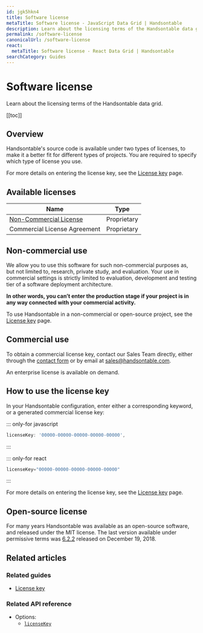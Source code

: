 ```yaml
---
id: jgk5hkn4
title: Software license
metaTitle: Software license - JavaScript Data Grid | Handsontable
description: Learn about the licensing terms of the Handsontable data grid.
permalink: /software-license
canonicalUrl: /software-license
react:
  metaTitle: Software license - React Data Grid | Handsontable
searchCategory: Guides
---
```


# Software license

Learn about the licensing terms of the Handsontable data grid.

[[toc]]

## Overview

Handsontable's source code is available under two types of licenses, to make it a better fit for different types of projects. You are required to specify which type of license you use.

For more details on entering the license key, see the [License key](@/guides/getting-started/license-key.md) page.

## Available licenses

| Name                                                                                                                         | Type        |
| ---------------------------------------------------------------------------------------------------------------------------- | ----------- |
| [Non-Commercial License](https://handsontable.com/static/licenses/non-commercial/v2/handsontable-non-commercial-license.pdf) | Proprietary |
| Commercial License Agreement                                                                                                 | Proprietary |

## Non-commercial use

We allow you to use this software for such non-commercial purposes as, but not limited to, research, private study, and evaluation. Your use in commercial settings is strictly limited to evaluation, development and testing tier of a software deployment architecture.

**In other words, you can’t enter the production stage if your project is in any way connected with your commercial activity.**

To use Handsontable in a non-commercial or open-source project, see the [License key](@/guides/getting-started/license-key.md) page.

## Commercial use

To obtain a commercial license key, contact our Sales Team directly, either through the [contact form](https://handsontable.com/contact?category=request_for_quotation) or by email at [sales@handsontable.com](mailto:sales@handsontable.com).

An enterprise license is available on demand.

## How to use the license key

In your Handsontable configuration, enter either a corresponding keyword, or a generated commercial license key:

::: only-for javascript
```js
licenseKey: '00000-00000-00000-00000-00000',
```
:::

::: only-for react
```js
licenseKey="00000-00000-00000-00000-00000"
```
:::

For more details on entering the license key, see the [License key](@/guides/getting-started/license-key.md) page.

## Open-source license

For many years Handsontable was available as an open-source software, and released under the MIT license. The last version available under permissive terms was [6.2.2](https://github.com/handsontable/handsontable/tree/6.2.2) released on December 19, 2018.

## Related articles

### Related guides

- [License key](@/guides/getting-started/license-key.md)

### Related API reference

- Options:
  - [`licenseKey`](@/api/options.md#licensekey)
